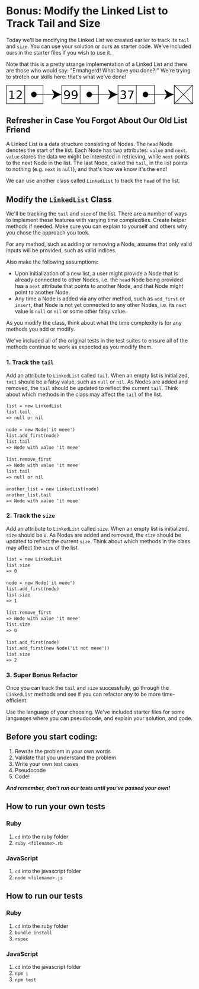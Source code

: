 # Bonus: Modify the Linked List to Track Tail and Size

Today we'll be modifying the Linked List we created earlier to track its `tail` and `size`. You can use your solution or ours as starter code. We've included ours in the starter files if you wish to use it.

Note that this is a pretty strange implementation of a Linked List and there are those who would say: "Ermahgerd! What have you done?!" We're trying to stretch our skills here: that's what we've done!

![Linked List](./linked_list.png)

## Refresher in Case You Forgot About Our Old List Friend

A Linked List is a data structure consisting of Nodes. The `head` Node denotes the start of the list. Each Node has two attributes: `value` and `next`. `value` stores the data we might be interested in retrieving, while `next` points to the next Node in the list. The last Node, called the `tail`, in the list points to nothing (e.g. `next` is `null`), and that's how we know it's the end!

We can use another class called `LinkedList` to track the `head` of the list.

## Modify the `LinkedList` Class

We'll be tracking the `tail` and `size` of the list. There are a number of ways to implement these features with varying time complexities. Create helper methods if needed. Make sure you can explain to yourself and others why you chose the approach you took.

For any method, such as adding or removing a Node, assume that only valid inputs will be provided, such as valid indices.

Also make the following assumptions:

- Upon initialization of a new list, a user might provide a Node that is already connected to other Nodes, i.e. the `head` Node being provided has a `next` attribute that points to another Node, and that Node might point to another Node.
- Any time a Node is added via any other method, such as `add_first` or `insert`, that Node is not yet connected to any other Nodes, i.e. its `next` value is `null` or `nil` or some other falsy value.

As you modify the class, think about what the time complexity is for any methods you add or modify.

We've included all of the original tests in the test suites to ensure all of the methods continue to work as expected as you modify them.

### 1. Track the `tail`

Add an attribute to `LinkedList` called `tail`. When an empty list is initialized, `tail` should be a falsy value, such as `null` or `nil`. As Nodes are added and removed, the `tail` should be updated to reflect the current `tail`. Think about which methods in the class may affect the `tail` of the list.

```
list = new LinkedList
list.tail
=> null or nil

node = new Node('it meee')
list.add_first(node)
list.tail
=> Node with value 'it meee'

list.remove_first
=> Node with value 'it meee'
list.tail
=> null or nil

another_list = new LinkedList(node)
another_list.tail
=> Node with value 'it meee'
```

### 2. Track the `size`

Add an attribute to `LinkedList` called `size`. When an empty list is initialized, `size` should be `0`. As Nodes are added and removed, the `size` should be updated to reflect the current `size`. Think about which methods in the class may affect the `size` of the list.

```
list = new LinkedList
list.size
=> 0

node = new Node('it meee')
list.add_first(node)
list.size
=> 1

list.remove_first
=> Node with value 'it meee'
list.size
=> 0

list.add_first(node)
list.add_first(new Node('it not meee'))
list.size
=> 2
```

### 3. Super Bonus Refactor

Once you can track the `tail` and `size` successfully, go through the `LinkedList` methods and see if you can refactor any to be more time-efficient.

Use the language of your choosing. We've included starter files for some languages where you can pseudocode, and explain your solution, and code.

## Before you start coding:

1. Rewrite the problem in your own words
2. Validate that you understand the problem
3. Write your own test cases
4. Pseudocode
5. Code!

**_And remember, don't run our tests until you've passed your own!_**

## How to run your own tests

### Ruby

1. `cd` into the ruby folder
2. `ruby <filename>.rb`

### JavaScript

1. `cd` into the javascript folder
2. `node <filename>.js`

## How to run our tests

### Ruby

1. `cd` into the ruby folder
2. `bundle install`
3. `rspec`

### JavaScript

1. `cd` into the javascript folder
2. `npm i`
3. `npm test`
